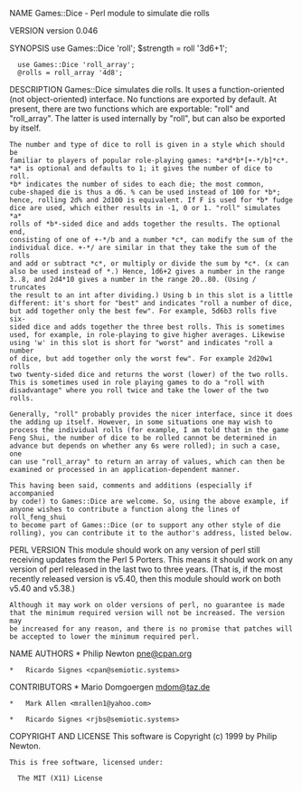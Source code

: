 NAME
    Games::Dice - Perl module to simulate die rolls

VERSION
    version 0.046

SYNOPSIS
      use Games::Dice 'roll';
      $strength = roll '3d6+1';

      use Games::Dice 'roll_array';
      @rolls = roll_array '4d8';

DESCRIPTION
    Games::Dice simulates die rolls. It uses a function-oriented (not
    object-oriented) interface. No functions are exported by default. At
    present, there are two functions which are exportable: "roll" and
    "roll_array". The latter is used internally by "roll", but can also be
    exported by itself.

    The number and type of dice to roll is given in a style which should be
    familiar to players of popular role-playing games: *a*d*b*[+-*/b]*c*.
    *a* is optional and defaults to 1; it gives the number of dice to roll.
    *b* indicates the number of sides to each die; the most common,
    cube-shaped die is thus a d6. % can be used instead of 100 for *b*;
    hence, rolling 2d% and 2d100 is equivalent. If F is used for *b* fudge
    dice are used, which either results in -1, 0 or 1. "roll" simulates *a*
    rolls of *b*-sided dice and adds together the results. The optional end,
    consisting of one of +-*/b and a number *c*, can modify the sum of the
    individual dice. +-*/ are similar in that they take the sum of the rolls
    and add or subtract *c*, or multiply or divide the sum by *c*. (x can
    also be used instead of *.) Hence, 1d6+2 gives a number in the range
    3..8, and 2d4*10 gives a number in the range 20..80. (Using / truncates
    the result to an int after dividing.) Using b in this slot is a little
    different: it's short for "best" and indicates "roll a number of dice,
    but add together only the best few". For example, 5d6b3 rolls five six-
    sided dice and adds together the three best rolls. This is sometimes
    used, for example, in role-playing to give higher averages. Likewise
    using 'w' in this slot is short for "worst" and indicates "roll a number
    of dice, but add together only the worst few". For example 2d20w1 rolls
    two twenty-sided dice and returns the worst (lower) of the two rolls.
    This is sometimes used in role playing games to do a "roll with
    disadvantage" where you roll twice and take the lower of the two rolls.

    Generally, "roll" probably provides the nicer interface, since it does
    the adding up itself. However, in some situations one may wish to
    process the individual rolls (for example, I am told that in the game
    Feng Shui, the number of dice to be rolled cannot be determined in
    advance but depends on whether any 6s were rolled); in such a case, one
    can use "roll_array" to return an array of values, which can then be
    examined or processed in an application-dependent manner.

    This having been said, comments and additions (especially if accompanied
    by code!) to Games::Dice are welcome. So, using the above example, if
    anyone wishes to contribute a function along the lines of roll_feng_shui
    to become part of Games::Dice (or to support any other style of die
    rolling), you can contribute it to the author's address, listed below.

PERL VERSION
    This module should work on any version of perl still receiving updates
    from the Perl 5 Porters. This means it should work on any version of
    perl released in the last two to three years. (That is, if the most
    recently released version is v5.40, then this module should work on both
    v5.40 and v5.38.)

    Although it may work on older versions of perl, no guarantee is made
    that the minimum required version will not be increased. The version may
    be increased for any reason, and there is no promise that patches will
    be accepted to lower the minimum required perl.

NAME
AUTHORS
    *   Philip Newton <pne@cpan.org>

    *   Ricardo Signes <cpan@semiotic.systems>

CONTRIBUTORS
    *   Mario Domgoergen <mdom@taz.de>

    *   Mark Allen <mrallen1@yahoo.com>

    *   Ricardo Signes <rjbs@semiotic.systems>

COPYRIGHT AND LICENSE
    This software is Copyright (c) 1999 by Philip Newton.

    This is free software, licensed under:

      The MIT (X11) License

